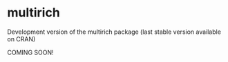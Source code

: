 # multirich
Development version of the multirich package (last stable version available on CRAN)

COMING SOON!
